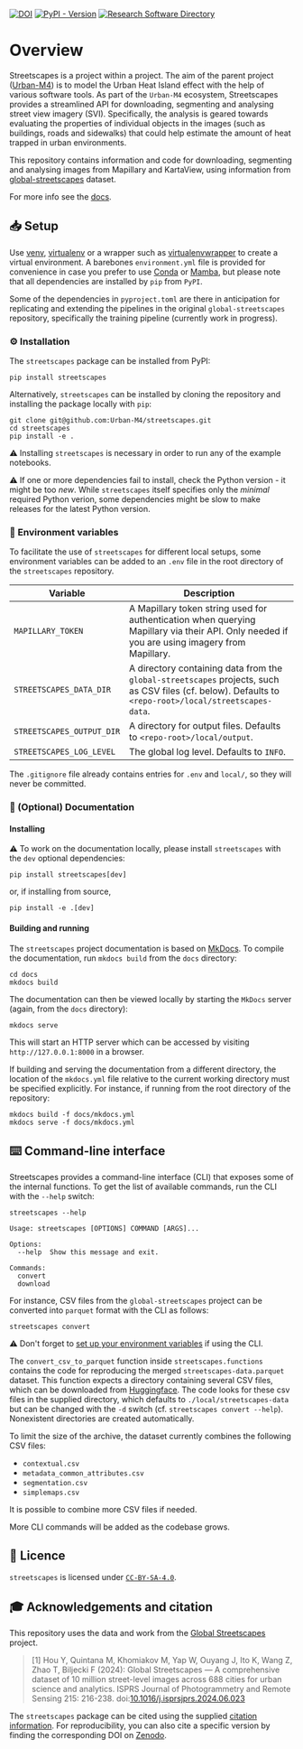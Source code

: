[![DOI](https://zenodo.org/badge/DOI/10.5281/zenodo.14283584.svg)](https://doi.org/10.5281/zenodo.14283533)
[![PyPI - Version](https://img.shields.io/pypi/v/streetscapes)](https://pypi.org/project/streetscapes/)
[![Research Software Directory](https://img.shields.io/badge/RSD-streetscapes-00a3e3)
](https://research-software-directory.org/software/streetscapes)

# Overview

Streetscapes is a project within a project. The aim of the parent project ([Urban-M4](https://github.com/Urban-M4)) is to model the Urban Heat Island effect with the help of various software tools. As part of the `Urban-M4` ecosystem, Streetscapes provides a streamlined API for downloading, segmenting and analysing street view imagery (SVI). Specifically, the analysis is geared towards evaluating the properties of individual objects in the images (such as buildings, roads and sidewalks) that could help estimate the amount of heat trapped in urban environments.

This repository contains information and code for downloading, segmenting and analysing images from Mapillary and KartaView, using information from [global-streetscapes](https://github.com/ualsg/global-streetscapes/tree/main) dataset.

For more info see the [docs](https://docs.readthedocs.io/).

## 📥 Setup

Use [venv](https://docs.python.org/3/library/venv.html), [virtualenv](https://virtualenv.pypa.io/en/stable/) or a wrapper such as [virtualenvwrapper](https://virtualenvwrapper.readthedocs.io/en/latest/) to create a virtual environment. A barebones `environment.yml` file is provided for convenience in case you prefer to use [Conda](https://anaconda.org/) or [Mamba](https://mamba.readthedocs.io/en/latest/installation/mamba-installation.html), but please note that all dependencies are installed by `pip` from `PyPI`.

Some of the dependencies in `pyproject.toml` are there in anticipation for replicating and extending the pipelines in the original `global-streetscapes` repository, specifically the training pipeline (currently work in progress).

### ⚙️ Installation

The `streetscapes` package can be installed from PyPI:

```shell
pip install streetscapes
```

Alternatively, `streetscapes` can be installed by cloning the repository and installing the package locally with `pip`:

```shell
git clone git@github.com:Urban-M4/streetscapes.git
cd streetscapes
pip install -e .
```

⚠️ Installing `streetscapes` is necessary in order to run any of the example notebooks.

⚠️ If one or more dependencies fail to install, check the Python version - it might be too _new_. While `streetscapes` itself specifies only the _minimal_ required Python verion, some dependencies might be slow to make releases for the latest Python version.

### 🌲 Environment variables

To facilitate the use of `streetscapes` for different local setups, some environment variables can be added to an `.env` file in the root directory of the `streetscapes` repository.

| Variable                  | Description                                                                                                                                            |
| ------------------------- | ------------------------------------------------------------------------------------------------------------------------------------------------------ |
| `MAPILLARY_TOKEN`         | A Mapillary token string used for authentication when querying Mapillary via their API. Only needed if you are using imagery from Mapillary.           |
| `STREETSCAPES_DATA_DIR`   | A directory containing data from the `global-streetscapes` projects, such as CSV files (cf. below). Defaults to `<repo-root>/local/streetscapes-data`. |
| `STREETSCAPES_OUTPUT_DIR` | A directory for output files. Defaults to `<repo-root>/local/output`.                                                                                  |
| `STREETSCAPES_LOG_LEVEL`  | The global log level. Defaults to `INFO`.                                                                                                              |

The `.gitignore` file already contains entries for `.env` and `local/`, so they will never be committed.

### 📖 (Optional) Documentation

#### Installing

⚠️ To work on the documentation locally, please install `streetscapes` with the `dev` optional dependencies:

```shell
pip install streetscapes[dev]
```

or, if installing from source,

```shell
pip install -e .[dev]
```

#### Building and running

The `streetscapes` project documentation is based on [MkDocs](https://www.mkdocs.org/). To compile the documentation, run `mkdocs build` from the `docs` directory:

```shell
cd docs
mkdocs build
```

The documentation can then be viewed locally by starting the `MkDocs` server (again, from the `docs` directory):

```shell
mkdocs serve
```

This will start an HTTP server which can be accessed by visiting `http://127.0.0.1:8000` in a browser.

If building and serving the documentation from a different directory, the location of the `mkdocs.yml` file relative to the current working directory must be specified explicitly. For instance, if running from the root directory of the repository:

```shell
mkdocs build -f docs/mkdocs.yml
mkdocs serve -f docs/mkdocs.yml
```

## ⌨️ Command-line interface

Streetscapes provides a command-line interface (CLI) that exposes some of the internal functions. To get the list of available commands, run the CLI with the `--help` switch:

```shell
streetscapes --help

Usage: streetscapes [OPTIONS] COMMAND [ARGS]...

Options:
  --help  Show this message and exit.

Commands:
  convert
  download
```

For instance, CSV files from the `global-streetscapes` project can be converted into `parquet` format with the CLI as follows:

```shell
streetscapes convert
```

⚠️ Don't forget to [set up your environment variables](#environment-variables) if using the CLI.

The `convert_csv_to_parquet` function inside `streetscapes.functions` contains the code for reproducing the merged `streetscapes-data.parquet` dataset. This function expects a directory containing several CSV files, which can be downloaded from [Huggingface](https://huggingface.co/datasets/NUS-UAL/global-streetscapes/tree/main/data). The code looks for these csv files in the supplied directory, which defaults to `./local/streetscapes-data` but can be changed with the `-d` switch (cf. `streetscapes convert --help`). Nonexistent directories are created automatically.

To limit the size of the archive, the dataset currently combines the following CSV files:

- `contextual.csv`
- `metadata_common_attributes.csv`
- `segmentation.csv`
- `simplemaps.csv`

It is possible to combine more CSV files if needed.

More CLI commands will be added as the codebase grows.

## 🪪 Licence

`streetscapes` is licensed under [`CC-BY-SA-4.0`](https://creativecommons.org/licenses/by-sa/4.0/deed.en).

## 🎓 Acknowledgements and citation

This repository uses the data and work from the [Global Streetscapes](https://ual.sg/project/global-streetscapes/) project.

> [1] Hou Y, Quintana M, Khomiakov M, Yap W, Ouyang J, Ito K, Wang Z, Zhao T, Biljecki F (2024): Global Streetscapes — A comprehensive dataset of 10 million street-level images across 688 cities for urban science and analytics. ISPRS Journal of Photogrammetry and Remote Sensing 215: 216-238. doi:[10.1016/j.isprsjprs.2024.06.023](https://doi.org/10.1016/j.isprsjprs.2024.06.023)

The `streetscapes` package can be cited using the supplied [citation information](https://docs.github.com/en/repositories/managing-your-repositorys-settings-and-features/customizing-your-repository/about-citation-files). For reproducibility, you can also cite a specific version by finding the corresponding DOI on [Zenodo](https://zenodo.org/records/14287547).
